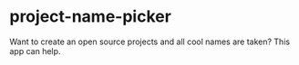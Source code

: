 # project-name-picker
Want to create an open source projects and all cool names are taken? This app can help.
